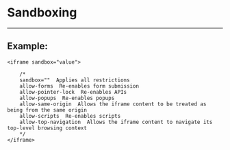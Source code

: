 # Sandboxing
-------

## Example:


	<iframe sandbox="value">

		/*
		sandbox=""  Applies all restrictions
		allow-forms  Re-enables form submission
		allow-pointer-lock  Re-enables APIs
		allow-popups  Re-enables popups
		allow-same-origin  Allows the iframe content to be treated as being from the same origin
		allow-scripts  Re-enables scripts
		allow-top-navigation  Allows the iframe content to navigate its top-level browsing context
		*/
	</iframe>
